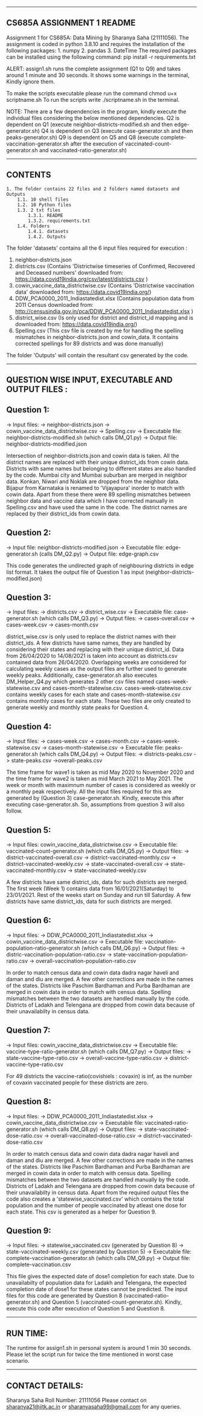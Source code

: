 --------------------------
CS685A ASSIGNMENT 1 README
--------------------------

Assignment 1 for CS685A: Data Mining by Sharanya Saha (21111056).
The assignment is coded in python 3.8.10 and requires the installation of the following packages:
	1. numpy
	2. pandas
	3. DateTime
The required packages can be installed using the following command:
	pip install -r requirements.txt	


ALERT: assign1.sh runs the complete assignment (Q1 to Q9) and takes around 1 minute and 30 seconds. It shows some warnings in the terminal, Kindly ignore them.

To make the scripts executable please run the command chmod u+x scriptname.sh
To run the scripts write ./scriptname.sh in the terminal.

NOTE: There are a few dependencies in the program, kindly execute the individual files considering the below mentioned dependencies.
	Q2 is dependent on Q1 (execute neighbor-districts-modified.sh and then edge-generator.sh)
	Q4 is dependent on Q3 (execute case-generator.sh and then peaks-generator.sh)
	Q9 is dependent on Q5 and Q8 (execute complete-vaccination-generator.sh after the execution of vaccinated-count-generator.sh and vaccinated-ratio-generator.sh)
	

--------
CONTENTS
--------
   
	1. The folder contains 22 files and 2 folders named datasets and Outputs
		1.1. 10 shell files
		1.2. 10 Python files
		1.3. 2 txt files 
			1.3.1. README
			1.3.2. requirements.txt
		1.4. Folders
			1.4.1. datasets
			1.4.2. Outputs
		
		
The folder 'datasets' contains all the 6 input files required for execution :
1. neighbor-districts.json
2. districts.csv (Contains 'Districtwise timeseries of Confirmed, Recovered and Deceased numbers' downloaded from:  https://data.covid19india.org/csv/latest/districts.csv )
3. cowin_vaccine_data_districtwise.csv (Contains 'Districtwise vaccination data' downloaded from: https://data.covid19india.org/)
4. DDW_PCA0000_2011_Indiastatedist.xlsx (Contains population data from 2011 Census downloaded from: http://censusindia.gov.in/pca/DDW_PCA0000_2011_Indiastatedist.xlsx )
5. district_wise.csv (Is only used for district and district_id mapping and is downloaded from: https://data.covid19india.org/)
6. Spelling.csv (This csv file is created by me for handling the spelling mismatches in neighbor-districts.json and cowin_data. It contains corrected spellings for 89 districts and was done manually)

The folder 'Outputs' will contain the resultant csv generated by the code.

--------------------------------------------------
QUESTION WISE INPUT, EXECUTABLE AND OUTPUT FILES : 
--------------------------------------------------

		
Question 1:
-----------


-> Input files:
	-> neighbor-districts.json
	-> cowin_vaccine_data_districtwise.csv
	-> Spelling.csv
-> Executable file: neighbor-districts-modified.sh (which calls DM_Q1.py)
-> Output file: neighbor-districts-modified.json

Intersection of neighbor-districts.json and cowin data is taken. All the district names are replaced with their unique district_ids from cowin data. Districts with same names but belonging to different states are also handled by the code. Mumbai city and Mumbai suburban are merged in neighbor data. Konkan, Niwari and Noklak are dropped from the neighbor data. Bijapur from Karnataka is renamed to 'Vijayapura' inorder to match with cowin data.  Apart from these there were 89 spelling mismatches between neighbor data and vaccine data which I have corrected manually in Spelling.csv and have used the same in the code. The district names are replaced by their district_ids from cowin data.


Question 2:
-----------

-> Input file: neighbor-districts-modified.json
-> Executable file: edge-generator.sh (calls DM_Q2.py)
-> Output file: edge-graph.csv

This code generates the undirected graph of neighbouring districts in edge list format. It takes the output file of Question 1 as input (neighbor-districts-modified.json)


Question 3:
-----------

-> Input files:
	-> districts.csv
	-> district_wise.csv
-> Executable file: case-generator.sh (which calls DM_Q3.py) 
-> Output files:
	-> cases-overall.csv
	-> cases-week.csv
	-> cases-month.csv

district_wise.csv is only used to replace the district names with their district_ids. A few districts have same names, they are handled by considering their states and replacing with their unique district_id. Data from 26/04/2020 to 14/08/2021 is taken into account as districts.csv contained data from 26/04/2020. Overlapping weeks are considered for calculating weekly cases as the output files are further used to generate weekly peaks. Additionally, case-generator.sh also executes DM_Helper_Q4.py which generates 2 other csv files named cases-week-statewise.csv and cases-month-statewise.csv. cases-week-statewise.csv contains weekly cases for each state and cases-month-statewise.csv contains monthly cases for each state. These two files are only created to generate weekly and monthly state peaks for Question 4.


Question 4:
-----------

-> Input files:
	-> cases-week.csv
	-> cases-month.csv
	-> cases-week-statewise.csv
	-> cases-month-statewise.csv
-> Executable file: peaks-generator.sh (which calls DM_Q4.py)
-> Output files:
	-> districts-peaks.csv
	-> state-peaks.csv
	->overall-peaks.csv

The time frame for wave1 is taken as mid May 2020 to November 2020 and the time frame for wave2 is taken as mid March 2021 to May 2021. The week or month with maximnum number of cases is considered as weekly or a monthly peak respectively. All the input files required for this are generated by (Question 3) case-generator.sh. Kindly, execute this after executing case-generator.sh. So, assumptions from question 3 will also follow.


Question 5:
-----------

-> Input files: cowin_vaccine_data_districtwise.csv
-> Executable file: vaccinated-count-generator.sh (which calls DM_Q5.py)
-> Output files:
	-> district-vaccinated-overall.csv
	-> district-vaccinated-monthly.csv
	-> district-vaccinated-weekly.csv
	-> state-vaccinated-overall.csv
	-> state-vaccinated-monthly.csv
	-> state-vaccinated-weekly.csv

A few districts have same district_ids, data for such districts are merged. The first week (Week 1)  contains data from 16/01/2021(Saturday) to 23/01/2021. Rest of the weeks start on Sunday and run till Saturday. A few districts have same district_ids, data for such districts are merged.


Question 6:
-----------	

-> Input files: 
	-> DDW_PCA0000_2011_Indiastatedist.xlsx
	-> cowin_vaccine_data_districtwise.csv
-> Executable file: vaccination-population-ratio-generator.sh (which calls DM_Q6.py)
-> Output files:
	-> distric-vaccination-population-ratio.csv
	-> state-vaccination-population-ratio.csv
	-> overall-vaccination-population-ratio.csv

In order to match census data and cowin data dadra nagar haveli and daman and diu are merged. A few other corrections are made in the names of the states. Districts like Paschim Bardhaman and Purba Bardhaman are merged in cowin data in order to match with census data. Spelling mismatches between the two datasets are handled manually by the code. Districts of Ladakh and Telengana are dropped from cowin data because of their unavailabilty in census data.


Question 7:
-----------

-> Input files: cowin_vaccine_data_districtwise.csv
-> Executable file: vaccine-type-ratio-generator.sh (which calls DM_Q7.py)
-> Output files:
	-> state-vaccine-type-ratio.csv
	-> overall-vaccine-type-ratio.csv
	-> district-vaccine-type-ratio.csv

For 49 districts the vaccine-ratio(covishiels : covaxin) is inf, as the number of covaxin vaccinated people for these districts are zero.


Question 8:
-----------

-> Input files: 
	-> DDW_PCA0000_2011_Indiastatedist.xlsx
	-> cowin_vaccine_data_districtwise.csv
-> Executable file: vaccinated-ratio-generator.sh (which calls DM_Q8.py)
-> Output files:
	-> state-vaccinated-dose-ratio.csv
	-> overall-vaccinated-dose-ratio.csv
	-> district-vaccinated-dose-ratio.csv

In order to match census data and cowin data dadra nagar haveli and daman and diu are merged. A few other corrections are made in the names of the states. Districts like Paschim Bardhaman and Purba Bardhaman are merged in cowin data in order to match with census data. Spelling mismatches between the two datasets are handled manually by the code. Districts of Ladakh and Telengana are dropped from cowin data because of their unavailabilty in census data. Apart from the required output files the code also creates a 'statewise_vaccinated.csv' which contains the total population and the number of people vaccinated by atleast one dose for each state. This csv is generated as a helper for Question 9.


Question 9:
-----------

-> Input files:
	-> statewise_vaccinated.csv (generated by Question 8)
	-> state-vaccinated-weekly.csv (generated by Question 5)
-> Executable file: complete-vaccination-generator.sh (which calls DM_Q9.py)
-> Output file: complete-vaccination.csv

This file gives the expected date of dose1 completion for each state. Due to unavailabilty of population data for Ladakh and Telengana, the expected completion date of dose1 for these states cannot be predicted. The input files for this code are generated by Question 8 (vaccinated-ratio-generator.sh) and Question 5 (vaccinated-count-generator.sh). Kindly, execute this code after execution of Question 5 and Question 8.


---------
RUN TIME:
---------
The runtime for assign1.sh in personal system is around 1 min 30 seconds. Please let the script run for twice the time mentioned in worst case scenario.


----------------
CONTACT DETAILS:
----------------
Sharanya Saha
Roll Number: 21111056
Please contact on sharanya21@iitk.ac.in or sharanyasaha99@gmail.com for any queries.







